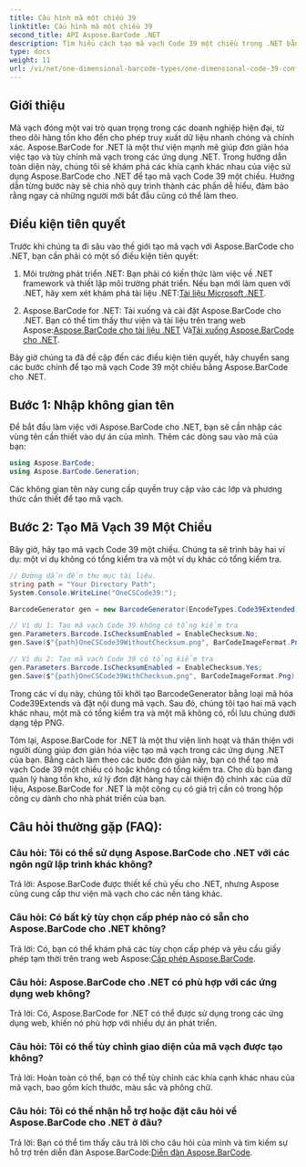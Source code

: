 ```yaml
---
title: Cấu hình mã một chiều 39
linktitle: Cấu hình mã một chiều 39
second_title: API Aspose.BarCode .NET
description: Tìm hiểu cách tạo mã vạch Code 39 một chiều trong .NET bằng Aspose.BarCode. Hướng dẫn từng bước dành cho nhà phát triển.
type: docs
weight: 11
url: /vi/net/one-dimensional-barcode-types/one-dimensional-code-39-configuration/
---
```


## Giới thiệu

Mã vạch đóng một vai trò quan trọng trong các doanh nghiệp hiện đại, từ theo dõi hàng tồn kho đến cho phép truy xuất dữ liệu nhanh chóng và chính xác. Aspose.BarCode for .NET là một thư viện mạnh mẽ giúp đơn giản hóa việc tạo và tùy chỉnh mã vạch trong các ứng dụng .NET. Trong hướng dẫn toàn diện này, chúng tôi sẽ khám phá các khía cạnh khác nhau của việc sử dụng Aspose.BarCode cho .NET để tạo mã vạch Code 39 một chiều. Hướng dẫn từng bước này sẽ chia nhỏ quy trình thành các phần dễ hiểu, đảm bảo rằng ngay cả những người mới bắt đầu cũng có thể làm theo.

## Điều kiện tiên quyết

Trước khi chúng ta đi sâu vào thế giới tạo mã vạch với Aspose.BarCode cho .NET, bạn cần phải có một số điều kiện tiên quyết:

1.  Môi trường phát triển .NET: Bạn phải có kiến thức làm việc về .NET framework và thiết lập môi trường phát triển. Nếu bạn mới làm quen với .NET, hãy xem xét khám phá tài liệu .NET:[Tài liệu Microsoft .NET](https://docs.microsoft.com/en-us/dotnet/).

2. Aspose.BarCode for .NET: Tải xuống và cài đặt Aspose.BarCode cho .NET. Bạn có thể tìm thấy thư viện và tài liệu trên trang web Aspose:[Aspose.BarCode cho tài liệu .NET](https://reference.aspose.com/barcode/net/) Và[Tải xuống Aspose.BarCode cho .NET](https://releases.aspose.com/barcode/net/).

Bây giờ chúng ta đã đề cập đến các điều kiện tiên quyết, hãy chuyển sang các bước chính để tạo mã vạch Code 39 một chiều bằng Aspose.BarCode cho .NET.

## Bước 1: Nhập không gian tên
Để bắt đầu làm việc với Aspose.BarCode cho .NET, bạn sẽ cần nhập các vùng tên cần thiết vào dự án của mình. Thêm các dòng sau vào mã của bạn:

```csharp
using Aspose.BarCode;
using Aspose.BarCode.Generation;
```

Các không gian tên này cung cấp quyền truy cập vào các lớp và phương thức cần thiết để tạo mã vạch.

## Bước 2: Tạo Mã Vạch 39 Một Chiều

Bây giờ, hãy tạo mã vạch Code 39 một chiều. Chúng ta sẽ trình bày hai ví dụ: một ví dụ không có tổng kiểm tra và một ví dụ khác có tổng kiểm tra.

```csharp
// Đường dẫn đến thư mục tài liệu.
string path = "Your Directory Path";
System.Console.WriteLine("OneCSCode39:");

BarcodeGenerator gen = new BarcodeGenerator(EncodeTypes.Code39Extended, "CODE");

// Ví dụ 1: Tạo mã vạch Code 39 không có tổng kiểm tra
gen.Parameters.Barcode.IsChecksumEnabled = EnableChecksum.No;
gen.Save($"{path}OneCSCode39WithoutChecksum.png", BarCodeImageFormat.Png);

// Ví dụ 2: Tạo mã vạch Code 39 có tổng kiểm tra
gen.Parameters.Barcode.IsChecksumEnabled = EnableChecksum.Yes;
gen.Save($"{path}OneCSCode39WithChecksum.png", BarCodeImageFormat.Png);
```

Trong các ví dụ này, chúng tôi khởi tạo BarcodeGenerator bằng loại mã hóa Code39Extends và đặt nội dung mã vạch. Sau đó, chúng tôi tạo hai mã vạch khác nhau, một mã có tổng kiểm tra và một mã không có, rồi lưu chúng dưới dạng tệp PNG.

Tóm lại, Aspose.BarCode for .NET là một thư viện linh hoạt và thân thiện với người dùng giúp đơn giản hóa việc tạo mã vạch trong các ứng dụng .NET của bạn. Bằng cách làm theo các bước đơn giản này, bạn có thể tạo mã vạch Code 39 một chiều có hoặc không có tổng kiểm tra. Cho dù bạn đang quản lý hàng tồn kho, xử lý đơn đặt hàng hay cải thiện độ chính xác của dữ liệu, Aspose.BarCode for .NET là một công cụ có giá trị cần có trong hộp công cụ dành cho nhà phát triển của bạn.

## Câu hỏi thường gặp (FAQ):

### Câu hỏi: Tôi có thể sử dụng Aspose.BarCode cho .NET với các ngôn ngữ lập trình khác không?
Trả lời: Aspose.BarCode được thiết kế chủ yếu cho .NET, nhưng Aspose cũng cung cấp thư viện mã vạch cho các nền tảng khác.

### Câu hỏi: Có bất kỳ tùy chọn cấp phép nào có sẵn cho Aspose.BarCode cho .NET không?
Trả lời: Có, bạn có thể khám phá các tùy chọn cấp phép và yêu cầu giấy phép tạm thời trên trang web Aspose:[Cấp phép Aspose.BarCode](https://purchase.aspose.com/temporary-license/).

### Câu hỏi: Aspose.BarCode cho .NET có phù hợp với các ứng dụng web không?
Trả lời: Có, Aspose.BarCode for .NET có thể được sử dụng trong các ứng dụng web, khiến nó phù hợp với nhiều dự án phát triển.

### Câu hỏi: Tôi có thể tùy chỉnh giao diện của mã vạch được tạo không?
Trả lời: Hoàn toàn có thể, bạn có thể tùy chỉnh các khía cạnh khác nhau của mã vạch, bao gồm kích thước, màu sắc và phông chữ.

### Câu hỏi: Tôi có thể nhận hỗ trợ hoặc đặt câu hỏi về Aspose.BarCode cho .NET ở đâu?
 Trả lời: Bạn có thể tìm thấy câu trả lời cho câu hỏi của mình và tìm kiếm sự hỗ trợ trên diễn đàn Aspose.BarCode:[Diễn đàn Aspose.BarCode](https://forum.aspose.com/c/barcode/13).